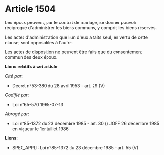 # Article 1504

Les époux peuvent, par le contrat de mariage, se donner pouvoir réciproque d'administrer les biens communs, y compris les
biens réservés.

Les actes d'administration que l'un d'eux a faits seul, en vertu de cette clause, sont opposables à l'autre.

Les actes de disposition ne peuvent être faits que du consentement commun des deux époux.

**Liens relatifs à cet article**

_Cité par_:

  - Décret n°53-380 du 28 avril 1953 - art. 29 (V)

_Codifié par_:

  - Loi n°65-570 1965-07-13

_Abrogé par_:

  - Loi n°85-1372 du 23 décembre 1985 - art. 30 () JORF 26 décembre 1985 en vigueur le 1er juillet 1986

**Liens**:

  - SPEC_APPLI: Loi n°85-1372 du 23 décembre 1985 - art. 55 (V)
